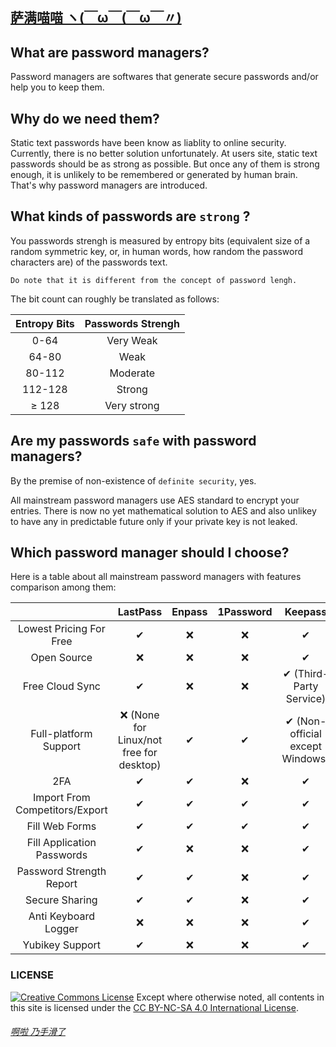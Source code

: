 ## [萨满喵喵 ヽ(￣ω￣(￣ω￣〃)](https://emlvirus.github.io/)

## What are password managers?

Password managers are softwares that generate secure passwords and/or help you to keep them.

## Why do we need them?

Static text passwords have been know as liablity to online security. Currently, there is no better solution unfortunately. At users site, static text passwords should be as strong as possible. But once any of them is strong enough, it is unlikely to be remembered or generated by human brain. That's why password managers are introduced.

## What kinds of passwords are `strong` ?

You passwords strengh is measured by entropy bits (equivalent size of a random symmetric key, or, in human words, how random the password characters are) of the passwords text.   
    
    Do note that it is different from the concept of password lengh.  

The bit count can roughly be translated as follows:

| Entropy Bits | Passwords Strengh |
|:----------:|:-----------:|
| 0-64 | Very Weak |
| 64-80 | Weak |
| 80-112 | Moderate |
| 112-128 | Strong |
| ≥ 128 | Very strong |

## Are my passwords `safe` with password managers?

By the premise of non-existence of `definite security`, yes.

All mainstream password managers use AES standard to encrypt your entries. There is now no yet mathematical solution to AES and also unlikey to have any in predictable future only if your private key is not leaked.

## Which password manager should I choose?

Here is a table about all mainstream password managers with features comparison among them:

|  | LastPass | Enpass | 1Password | Keepass | BitWarden | Dashlane | Keeper | RoboForm |
|:----------:|:-----------:|:-----------:|:-----------:|:-----------:|:-----------:|:-----------:|:-----------:|:-----------:|
| Lowest Pricing For Free | ✔ | ❌ | ❌ | ✔ | ✔ | ❌ | ❌ | ✔ |
| Open Source | ❌ | ❌ | ❌ | ✔ | ✔ | ❌ | ❌ | ❌ |
| Free Cloud Sync | ✔ | ❌ | ❌ | ✔ (Third-Party Service) | ✔ | ❌ | ❌ | ❌ |
| Full-platform Support | ❌ (None for Linux/not free for desktop) | ✔ | ✔ | ✔ (Non-official except Windows) | ❌ (None for desktop) | ❌ (None for Linux) | ✔ | ❌ (None for Linux) |
| 2FA | ✔ | ✔ | ❌ | ✔ | ✔ | ✔ | ✔ | ✔ |
| Import From Competitors/Export | ✔ | ✔ | ✔ | ✔ | ✔ | ✔ | ✔ | ✔ |
| Fill Web Forms | ✔ | ✔ | ✔ | ✔ | ✔ | ✔ | ✔ | ✔ |
| Fill Application Passwords | ✔ | ❌ | ❌ | ✔ | ❌ | ❌ | ❌ | ✔ |
| Password Strength Report | ✔ | ✔ | ❌ | ✔ | ✔ | ✔ | ✔ | ✔ |
| Secure Sharing | ✔ | ✔ | ❌ | ✔ | ✔ | ✔ | ✔ | ✔ |
| Anti Keyboard Logger | ❌ | ❌ | ❌ | ✔ | ❌ | ❌ | ❌ | ❌ |
| Yubikey Support | ✔ | ❌ | ❌ | ✔ | ✔ | ❌ | ❌ | ❌ |

### LICENSE
<a rel="license" href="http://creativecommons.org/licenses/by-nc-sa/4.0/"><img alt="Creative Commons License" style="border-width:0" src="https://i.creativecommons.org/l/by-nc-sa/4.0/88x31.png" /></a> Except where otherwise noted, all contents in this site is licensed under the <a rel="license" href="http://creativecommons.org/licenses/by-nc-sa/4.0/">CC BY-NC-SA 4.0 International License</a>.

###### [啊啦 乃手滑了](..\homepage.html#table-of-contents)
